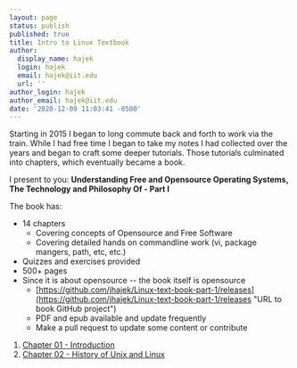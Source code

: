 ```yaml
---
layout: page
status: publish
published: true
title: Intro to Linux Textbook
author:
  display_name: hajek
  login: hajek
  email: hajek@iit.edu
  url: ''
author_login: hajek
author_email: hajek@iit.edu
date: '2020-12-09 11:03:41 -0500'
---
```


Starting in 2015 I began to long commute back and forth to work via the train.  While I had free time I began to take my notes I had collected over the years and began to craft some deeper tutorials. Those tutorials culminated into chapters, which eventually became a book.

I present to you: **Understanding Free and Opensource Operating Systems, The Technology and Philosophy Of - Part I**

The book has:

* 14 chapters
  * Covering concepts of Opensource and Free Software
  * Covering detailed hands on commandline work (vi, package mangers, path, etc, etc.)
* Quizzes and exercises provided
* 500+ pages
* Since it is about opensource -- the book itself is opensource
  * [https://github.com/jhajek/Linux-text-book-part-1/releases](https://github.com/jhajek/Linux-text-book-part-1/releases "URL to book GitHub project")
  * PDF and epub available and update frequently
  * Make a pull request to update some content or contribute
  
1. [Chapter 01 - Introduction](https://jeremyhajek.com/2023/01/01/Technology-and-philosophy-of-opensource-software-Chapter-01.html "link to chapter 01")
1. [Chapter 02 - History of Unix and Linux](/2023-01-01-Technology-and-philosophy-of-opensource-software-Chapter-02.html "link to chapter 02")
